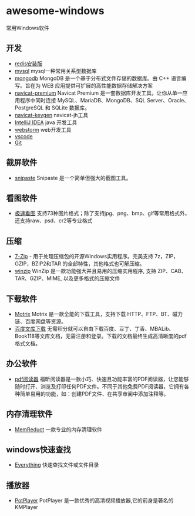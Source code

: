 # awesome-windows
常用Windows软件
## 开发
- [redis安装版](https://github.com/microsoftarchive/redis/releases) 
- [mysql](https://dev.mysql.com/downloads/mysql/) mysql一种常用关系型数据库
- [mongodb](https://www.mongodb.com/download-center/community) MongoDB 是一个基于分布式文件存储的数据库。由 C++ 语言编写。旨在为 WEB 应用提供可扩展的高性能数据存储解决方案
- [navicat-premium](https://www.navicat.com.cn/products/navicat-premium) Navicat Premium 是一套数据库开发工具，让你从单一应用程序中同时连接 MySQL、MariaDB、MongoDB、SQL Server、Oracle、PostgreSQL 和 SQLite 数据库。
- [navicat-keygen](https://github.com/DoubleLabyrinth/navicat-keygen/) navicat-jh工具
- [IntelliJ IDEA](http://www.jetbrains.com/idea/download/#section=windows) java 开发工具
- [webstorm](http://www.jetbrains.com/webstorm/download/#section=windows) web开发工具
- [vscode](https://code.visualstudio.com/)
- [Git](https://git-scm.com/download/win)

## 截屏软件
- [snipaste](https://zh.snipaste.com/download.html) Snipaste 是一个简单但强大的截图工具。
## 看图软件
- [极速看图](http://www.52pcfree.com/) 支持73种图片格式；除了支持jpg、png、bmp、gif等常用格式外，还支持raw、psd、cr2等专业格式
## 压缩
- [7-Zip](http://www.7-zip.org/) - 用于处理压缩包的开源Windows实用程序。完美支持 7z，ZIP，GZIP，BZIP2和TAR 的全部特性，其他格式也可解压缩。
- [winzip](http://www.wenya.cn) WinZip 是一款功能强大并且易用的压缩实用程序, 支持 ZIP、CAB、TAR、GZIP、MIME, 以及更多格式的压缩文件

## 下载软件
- [Motrix](https://motrix.app/zh-CN/) Motrix 是一款全能的下载工具，支持下载 HTTP、FTP、BT、磁力链、百度网盘等资源。
- [百度文库下载](http://www.bingdian001.com/?p=30) 无需积分就可以自由下载百度、豆丁、丁香、MBALib、Book118等文库文档，无需注册和登录。下载的文档最终生成高清晰度的pdf格式文档。
## 办公软件
- [pdf阅读器](https://www.foxitsoftware.cn/downloads/) 福昕阅读器是一款小巧、快速且功能丰富的PDF阅读器，让您能够随时打开、浏览及打印任何PDF文件。不同于其他免费PDF阅读器，它拥有各种简单易用的功能，如：创建PDF文件、在共享审阅中添加注释等。

## 内存清理软件
- [MemReduct](https://www.henrypp.org/product/memreduct) 一款专业的内存清理软件
## windows快速查找
- [Everything](https://www.voidtools.com/zh-cn/) 快速查找文件或文件目录
## 播放器
- [PotPlayer](http://www.potplayer.org/) PotPlayer 是一款优秀的高清视频播放器,它的前身是著名的KMPlayer
